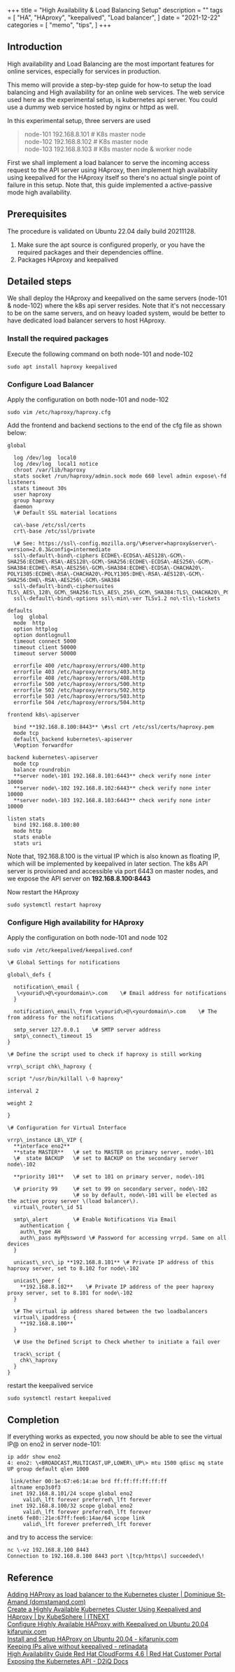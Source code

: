 +++
title = "High Availability & Load Balancing Setup"
description = ""
tags = [
    "HA",
    "HAproxy",
    "keepalived",
    "Load balancer",
]
date = "2021-12-22"
categories = [
    "memo",
    "tips",
]
+++
## Introduction

High availability and Load Balancing are the most important features for online services, especially for services in production.

This memo will provide a step\-by\-step guide for how\-to setup the load balancing and High availability for an online web services. The web service used here as the experimental setup, is kubernetes api server. You could use a dummy web service hosted by nginx or httpd as well.

In this experimental setup, three servers are used
>node\-101 192.168.8.101 \# K8s master node  
>node\-102 192.168.8.102 \# K8s master node   
>node\-103 192.168.8.103 \# K8s master node & worker node

First we shall implement a load balancer to serve the incoming access request to the API server using HAproxy, then implement high availability using keepalived for the HAproxy itself so there's no actual single point of failure in this setup. Note that, this guide implemented a active\-passive mode high availability. 

## Prerequisites

The procedure is validated on Ubuntu 22.04 daily build 20211128.

1. Make sure the apt source is configured properly, or you have the required packages and their dependencies offline.
2. Packages HAproxy and keepalived

## Detailed steps

We shall deploy the HAproxy and keepalived on the same servers \(node\-101 & node\-102\) where the k8s api server resides. Note that it's not neccessary to be on the same servers, and on heavy loaded system, would be better to have dedicated load balancer servers to host HAproxy.

### Install the required packages

Execute the following command on both node\-101 and node\-102

    sudo apt install haproxy keepalived

### Configure Load Balancer

Apply the configuration on both node\-101 and node\-102

    sudo vim /etc/haproxy/haproxy.cfg

Add the frontend and backend sections to the end of the cfg file as shown below:

    global

      log /dev/log  local0
      log /dev/log  local1 notice
      chroot /var/lib/haproxy
      stats socket /run/haproxy/admin.sock mode 660 level admin expose\-fd listeners
      stats timeout 30s
      user haproxy
      group haproxy
      daemon
      \# Default SSL material locations

      ca\-base /etc/ssl/certs
      crt\-base /etc/ssl/private

      \# See: https://ssl\-config.mozilla.org/\#server=haproxy&server\-version=2.0.3&config=intermediate
      ssl\-default\-bind\-ciphers ECDHE\-ECDSA\-AES128\-GCM\-SHA256:ECDHE\-RSA\-AES128\-GCM\-SHA256:ECDHE\-ECDSA\-AES256\-GCM\-SHA384:ECDHE\-RSA\-AES256\-GCM\-SHA384:ECDHE\-ECDSA\-CHACHA20\-POLY1305:ECDHE\-RSA\-CHACHA20\-POLY1305:DHE\-RSA\-AES128\-GCM\-SHA256:DHE\-RSA\-AES256\-GCM\-SHA384
      ssl\-default\-bind\-ciphersuites TLS\_AES\_128\_GCM\_SHA256:TLS\_AES\_256\_GCM\_SHA384:TLS\_CHACHA20\_POLY1305\_SHA256
      ssl\-default\-bind\-options ssl\-min\-ver TLSv1.2 no\-tls\-tickets
    
    defaults
      log  global
      mode  http
      option httplog
      option dontlognull
      timeout connect 5000
      timeout client 50000
      timeout server 50000
      
      errorfile 400 /etc/haproxy/errors/400.http      
      errorfile 403 /etc/haproxy/errors/403.http      
      errorfile 408 /etc/haproxy/errors/408.http      
      errorfile 500 /etc/haproxy/errors/500.http      
      errorfile 502 /etc/haproxy/errors/502.http      
      errorfile 503 /etc/haproxy/errors/503.http      
      errorfile 504 /etc/haproxy/errors/504.http
      
    frontend k8s\-apiserver
      
      bind **192.168.8.100:8443** \#ssl crt /etc/ssl/certs/haproxy.pem      
      mode tcp      
      default\_backend kubernetes\-apiserver      
      \#option forwardfor
      
    backend kubernetes\-apiserver
      mode tcp
      balance roundrobin  
      **server node\-101 192.168.8.101:6443** check verify none inter 10000  
      **server node\-102 192.168.8.102:6443** check verify none inter 10000  
      **server node\-103 192.168.8.103:6443** check verify none inter 10000  

    listen stats
      bind 192.168.8.100:80      
      mode http      
      stats enable      
      stats uri 

Note that, 192.168.8.100 is the virtual IP which is also known as floating IP, which will be implemented by keepalived in later section. The k8s API server is provisioned and accessible via port 6443 on master nodes, and we expose the API server on **192.168.8.100:8443**

Now restart the HAproxy

    sudo systemctl restart haproxy

### Configure High availability for HAproxy

Apply the configuration on both node\-101 and node 102

    sudo vim /etc/keepalived/keepalived.conf

    \# Global Settings for notifications

    global\_defs {

      notification\_email {
       \<yourid\>@\<yourdomain\>.com    \# Email address for notifications
      }
     
      notification\_email\_from \<yourid\>@\<yourdomain\>.com    \# The from address for the notifications

      smtp_server 127.0.0.1    \# SMTP server address
      smtp\_connect\_timeout 15
    }

    \# Define the script used to check if haproxy is still working

    vrrp\_script chk\_haproxy {

    script "/usr/bin/killall \-0 haproxy"

    interval 2

    weight 2

    }

    \# Configuration for Virtual Interface

    vrrp\_instance LB\_VIP {
      **interface eno2**
      **state MASTER**   \# set to MASTER on primary server, node\-101
      \#  state BACKUP   \# set to BACKUP on the secondary server node\-102

      **priority 101**   \# set to 101 on primary server, node\-101

      \# priority 99     \# set to 99 on secondary server, node\-102
                         \# so by default, node\-101 will be elected as the active proxy server \(load balancer\).
      virtual\_router\_id 51

      smtp\_alert        \# Enable Notifications Via Email
        authentication {
        auth\_type AH   
        auth\_pass myP@ssword \# Password for accessing vrrpd. Same on all devices
      }

      unicast\_src\_ip **192.168.8.101** \# Private IP address of this haproxy server, set to 8.102 for node\-102

      unicast\_peer {
        **192.168.8.102**    \# Private IP address of the peer haproxy proxy server, set to 8.101 for node\-102
      }

      \# The virtual ip address shared between the two loadbalancers
      virtual\_ipaddress {
        **192.168.8.100**
      }

      \# Use the Defined Script to Check whether to initiate a fail over

      track\_script {
        chk\_haproxy
      }
    }

restart the keepalived service

    sudo systemctl restart keepalived

## Completion

If everything works as expected, you now should be able to see the virtual IP@ on eno2 in server node\-101:

    ip addr show eno2
    4: eno2: \<BROADCAST,MULTICAST,UP,LOWER\_UP\> mtu 1500 qdisc mq state UP group default qlen 1000

     link/ether 00:1e:67:e6:14:ae brd ff:ff:ff:ff:ff:ff
     altname enp3s0f3
     inet 192.168.8.101/24 scope global eno2
         valid\_lft forever preferred\_lft forever
     inet 192.168.8.100/32 scope global eno2
         valid\_lft forever preferred\_lft forever
    inet6 fe80::21e:67ff:fee6:14ae/64 scope link
         valid\_lft forever preferred\_lft forever

and try to access the service:  
 
    nc \-vz 192.168.8.100 8443  
    Connection to 192.168.8.100 8443 port \[tcp/https\] succeeded\!

## Reference

[Adding HAProxy as load balancer to the Kubernetes cluster | Dominique St\-Amand \(domstamand.com\)](https://www.domstamand.com/adding-haproxy-as-load-balancer-to-the-kubernetes-cluster/)  
[Create a Highly Available Kubernetes Cluster Using Keepalived and HAproxy | by KubeSphere | ITNEXT](https://itnext.io/create-a-highly-available-kubernetes-cluster-using-keepalived-and-haproxy-37769d0a65ba)  
[Configure Highly Available HAProxy with Keepalived on Ubuntu 20.04](https://kifarunix.com/configure-highly-available-haproxy-with-keepalived-on-ubuntu-20-04/)  
[kifarunix.com](http://kifarunix.com)  
[Install and Setup HAProxy on Ubuntu 20.04 \- kifarunix.com](https://kifarunix.com/install-and-setup-haproxy-on-ubuntu-20-04/#haproxyconfigurationfile)  
[Keeping IPs alive without keepalived \- retinadata](https://www.retinadata.com/blog/keeping-ips-alive-without-keepalived/)  
[High Availability Guide Red Hat CloudForms 4.6 | Red Hat Customer Portal](https://access.redhat.com/documentation/en-us/red_hat_cloudforms/4.6/html/high_availability_guide/index)  
[Exposing the Kubernetes API \- D2iQ Docs](https://docs.d2iq.com/mesosphere/dcos/services/kubernetes/2.4.2-1.15.3/operations/exposing-the-kubernetes-api/)

